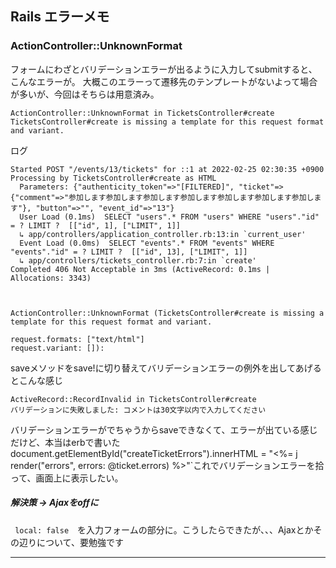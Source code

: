 ## Rails エラーメモ

### ActionController::UnknownFormat

フォームにわざとバリデーションエラーが出るように入力してsubmitすると、こんなエラーが。
大概このエラーって遷移先のテンプレートがないよって場合が多いが、今回はそちらは用意済み。
```
ActionController::UnknownFormat in TicketsController#create
TicketsController#create is missing a template for this request format and variant.
```
ログ
```
Started POST "/events/13/tickets" for ::1 at 2022-02-25 02:30:35 +0900
Processing by TicketsController#create as HTML
  Parameters: {"authenticity_token"=>"[FILTERED]", "ticket"=>{"comment"=>"参加します参加します参加します参加します参加します参加します参加します"}, "button"=>"", "event_id"=>"13"}
  User Load (0.1ms)  SELECT "users".* FROM "users" WHERE "users"."id" = ? LIMIT ?  [["id", 1], ["LIMIT", 1]]
  ↳ app/controllers/application_controller.rb:13:in `current_user'
  Event Load (0.0ms)  SELECT "events".* FROM "events" WHERE "events"."id" = ? LIMIT ?  [["id", 13], ["LIMIT", 1]]
  ↳ app/controllers/tickets_controller.rb:7:in `create'
Completed 406 Not Acceptable in 3ms (ActiveRecord: 0.1ms | Allocations: 3343)


  
ActionController::UnknownFormat (TicketsController#create is missing a template for this request format and variant.

request.formats: ["text/html"]
request.variant: []):
```

saveメソッドをsave!に切り替えてバリデーションエラーの例外を出してあげるとこんな感じ
```
ActiveRecord::RecordInvalid in TicketsController#create
バリデーションに失敗しました: コメントは30文字以内で入力してください
```

バリデーションエラーがでちゃうからsaveできなくて、エラーが出ている感じだけど、本当はerbで書いたdocument.getElementById("createTicketErrors").innerHTML = "<%= j render("errors", errors: @ticket.errors) %>"`これでバリデーションエラーを拾って、画面上に表示したい。

##### 解決策 -> Ajaxをoffに
` local: false`　を入力フォームの部分に。こうしたらできたが、、、Ajaxとかその辺りについて、要勉強です

---
